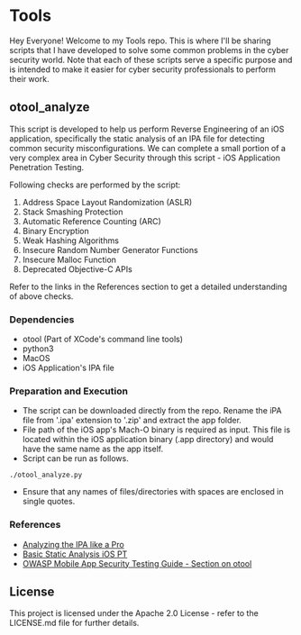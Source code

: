 # Tools

Hey Everyone! Welcome to my Tools repo. This is where I'll be sharing scripts that I have developed to solve some common problems in the cyber security world. Note that each of these scripts serve a specific purpose and is intended to make it easier for cyber security professionals to perform their work.

## otool_analyze

This script is developed to help us perform Reverse Engineering of an iOS application, specifically the static analysis of an IPA file for detecting common security misconfigurations. We can complete a small portion of a very complex area in Cyber Security through this script - iOS Application Penetration Testing.

Following checks are performed by the script:
1. Address Space Layout Randomization (ASLR)
2. Stack Smashing Protection
3. Automatic Reference Counting (ARC)
4. Binary Encryption
5. Weak Hashing Algorithms
6. Insecure Random Number Generator Functions
7. Insecure Malloc Function
8. Deprecated Objective-C APIs

Refer to the links in the References section to get a detailed understanding of above checks.

### Dependencies

* otool (Part of XCode's command line tools)
* python3
* MacOS
* iOS Application's IPA file

### Preparation and Execution

* The script can be downloaded directly from the repo. Rename the iPA file from '.ipa' extension to '.zip' and extract the app folder.
* File path of the iOS app's Mach-O binary is required as input. This file is located within the iOS application binary (.app directory) and would have the same name as the app itself.
* Script can be run as follows.
```
./otool_analyze.py
```
* Ensure that any names of files/directories with spaces are enclosed in single quotes.

### References

* [Analyzing the IPA like a Pro](https://blog.certcube.com/analyzing-the-ipa-like-a-pro/)
* [Basic Static Analysis iOS PT](https://book.hacktricks.xyz/mobile-pentesting/ios-pentesting#basic-static-analysis)
* [OWASP Mobile App Security Testing Guide - Section on otool](https://mas.owasp.org/MASTG/tools/ios/MASTG-TOOL-0060/)

## License

This project is licensed under the Apache 2.0 License - refer to the LICENSE.md file for further details.
